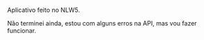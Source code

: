 Aplicativo feito no NLW5.

Não terminei ainda, estou com alguns erros na API, mas vou fazer funcionar.